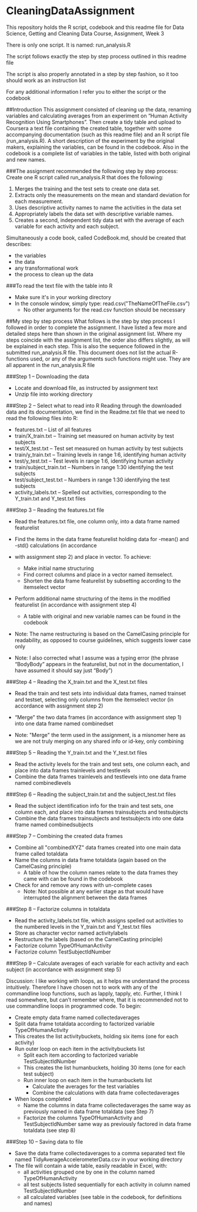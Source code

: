 CleaningDataAssignment
======================
This repository holds the R script, codebook and this readme file for Data Science, Getting and Cleaning Data Course, Assignment, Week 3

There is only one script. It is named: run_analysis.R

The script follows exactly the step by step process outlined in this readme file

The script is also properly annotated in a step by step fashion, so it too should work as an instruction list

For any additional information I refer you to either the script or the codebook

##Introduction
This assignment consisted of cleaning up the data, renaming variables and calculating averages from an experiment
on “Human Activity Recognition Using Smartphones”. Then create a tidy table and upload to Coursera a text file
containing the created table, together with some accompanying documentation (such as this readme file) and an R script
file (run_analysis.R). A short description of the experiment by the original makers, explaining the variables, can be
found in the codebook. Also in the codebook is a complete list of variables in the table, listed with both original
and new names.

###The assignment recommended the following step by step process:
Create one R script called run_analysis.R that does the following:
  1. Merges the training and the test sets to create one data set.
  2. Extracts only the measurements on the mean and standard deviation for each measurement. 
  3. Uses descriptive activity names to name the activities in the data set
  4. Appropriately labels the data set with descriptive variable names. 
  5. Creates a second, independent tidy data set with the average of each variable for each activity and each subject.

Simultaneously a code book, called CodeBook.md, should be created that describes:
  * the variables
  * the data
  * any transformational work
  * the process to clean up the data

###To read the text file with the table into R
  * Make sure it's in your working directory
  * In the console window, simply type: read.csv("TheNameOfTheFile.csv")
    - No other arguments for the read.csv function should be necessary

##My step by step process
What follows is the step by step process I followed in order to complete the assignment. I have listed a few more
and detailed steps here than shown in the original assignment list. Where my steps coincide with the assignment list,
the order also differs slightly, as will be explained in each step. This is also the sequence followed in the
submitted run_analysis.R file. This document does not list the actual R-functions used, or any of the arguments
such functions might use. They are all apparent in the run_analysis.R file

###Step 1 – Downloading the data
  * Locate and download file, as instructed by assignment text
  * Unzip file into working directory

###Step 2 – Select what to read into R
Reading through the downloaded data and its documentation, we find in the Readme.txt file that we need to read
the following files into R:

  * features.txt – List of all features
  * train/X_train.txt – Training set measured on human activity by test subjects
  * test/X_test.txt – Test set measured on human activity by test subjects
  * train/y_train.txt – Training levels in range 1:6, identifying human activity
  * test/y_test.txt – Test levels in range 1:6, identifying human activity
  * train/subject_train.txt – Numbers in range 1:30 identifying the test subjects
  * test/subject_test.txt – Numbers in range 1:30 identifying the test subjects
  * activity_labels.txt – Spelled out activities, corresponding to the Y_train.txt and Y_test.txt files

###Step 3 – Reading the features.txt file
  * Read the features.txt file, one column only, into a data frame named featurelist
  * Find the items in the data frame featurelist holding data for -mean() and -std() calculations (in accordance
  * with assignment step 2) and place in vector. To achieve:
    - Make initial name structuring
    - Find correct columns and place in a vector named itemselect.
    - Shorten the data frame featurelist by subsetting according to the itemselect vector
  * Perform additional name structuring of the items in the modified featurelist (in accordance with assignment step 4)
    - A table with original and new variable names can be found in the codebook

* Note: The name restructuring is based on the CamelCasing principle for readability, as opposed to course guidelines, which suggests lower case only
* Note: I also corrected what I assume was a typing error (the phrase “BodyBody” appears in the featurelist, but not in the documentation, I have assumed it should say just “Body”)

###Step 4 – Reading the X_train.txt and the X_test.txt files
  * Read the train and test sets into individual data frames, named trainset and testset, selecting only columns from
  the itemselect vector (in accordance with assignment step 2)
  * “Merge" the two data frames (in accordance with assignment step 1) into one data frame named combinedset

* Note: "Merge" the term used in the assignment, is a misnomer here as we are not truly merging on any shared info or id-key, only combining

###Step 5 – Reading the Y_train.txt and the Y_test.txt files
  * Read the activity levels for the train and test sets, one column each, and place into data frames trainlevels
  and testlevels
  * Combine the data frames trainlevels and testlevels into one data frame named combinedlevels

###Step 6 – Reading the subject_train.txt and the subject_test.txt files
  * Read the subject identification info for the train and test sets, one column each, and place into data
  frames trainsubjects and testsubjects
  * Combine the data frames trainsubjects and testsubjects into one data frame named combinedsubjects

###Step 7 – Combining the created data frames
  * Combine all "combinedXYZ" data frames created into one main data frame called totaldata
  * Name the columns in data frame totaldata (again based on the CamelCasing principle)
    - A table of how the column names relate to the data frames they came with can be found in the codebook
  * Check for and remove any rows with un-complete cases
    - Note: Not possible at any earlier stage as that would have interrupted the alignment between the data frames

###Step 8 – Factorize columns in totaldata
  * Read the activity_labels.txt file, which assigns spelled out activities to the numbered levels in the Y_train.txt
  and Y_test.txt files
  * Store as character vector named activitylabels
  * Restructure the labels (based on the CamelCasting principle)
  * Factorize column TypeOfHumanActivity
  * Factorize column TestSubjectIdNumber

###Step 9 – Calculate averages of each variable for each activity and each subject
(in accordance with assignment step 5)

Discussion: I like working with loops, as it helps me understand the process intuitively. Therefore I have chosen not
to work with any of the commandline loop functions, such as lapply, tapply, etc. Further, I think I read somewhere, but can’t remember where, that it is recommended not to use commandline loops in programmed code. To begin:

  * Create empty data frame named collectedaverages
  * Split data frame totaldata according to factorized variable TypeOfHumanActivity
  * This creates the list activitybuckets, holding six items (one for each activity)
  * Run outer loop on each item in the activitybuckets list
    - Split each item according to factorized variable TestSubjectIdNumber
    - This creates the list humanbuckets, holding 30 items (one for each test subject)
    - Run inner loop on each item in the humanbuckets list
      + Calculate the averages for the test variables
      + Combine the calculations with data frame collectedaverages
  * When loops completed
    - Name the columns in data frame collectedaverages the same way as previously named in data frame totaldata
    (see Step 7)
    - Factorize the columns TypeOfHumanActivity and TestSubjectIdNumber same way as previously factored in data
    frame totaldata (see step 8)

###Step 10 – Saving data to file
  * Save the data frame collectedaverages to a comma separated text file named TidyAverageAccelerometerData.csv
  in your working directory
  * The file will contain a wide table, easily readable in Excel, with:
    - all activities grouped one by one in the column named TypeOfHumanActivity
    - all test subjects listed sequentially for each activity in column named TestSubjectIdNumber
    - all calculated variables (see table in the codebook, for definitions and names)
